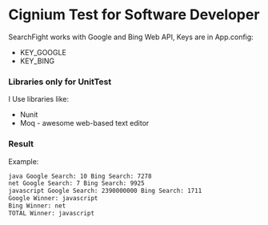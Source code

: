 # Cignium Test for Software Developer
SearchFight works with Google and Bing Web API, Keys are in App.config:
  - KEY_GOOGLE
  - KEY_BING

### Libraries only for UnitTest

I Use libraries like:

* Nunit
* Moq - awesome web-based text editor

### Result

Example:

```sh
java Google Search: 10 Bing Search: 7278
net Google Search: 7 Bing Search: 9925
javascript Google Search: 2390000000 Bing Search: 1711
Google Winner: javascript
Bing Winner: net
TOTAL Winner: javascript
```

